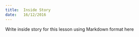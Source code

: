```yaml
---
title:  Inside Story
date:   16/12/2016
---
```


Write inside story for this lesson using Markdown format here